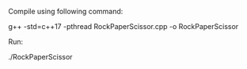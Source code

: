 Compile using following command:

g++ -std=c++17 -pthread  RockPaperScissor.cpp -o RockPaperScissor



Run:

./RockPaperScissor

